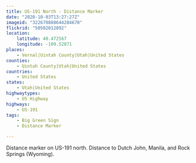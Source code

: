 ```yaml
---
title: US-191 North - Distance Marker
date: "2020-10-03T13:27:27Z"
imageid: "322670888644284670"
flickrid: "50502012892"
location:
    latitude: 40.472567
    longitude: -109.52871
places:
    - Vernal|Uintah County|Utah|United States
counties:
    - Uintah County|Utah|United States
countries:
    - United States
states:
    - Utah|United States
highwaytypes:
    - US Highway
highways:
    - US-191
tags:
    - Big Green Sign
    - Distance Marker

---
```

Distance marker on US-191 north.  Distance to Dutch John, Manila, and Rock Springs (Wyoming).
